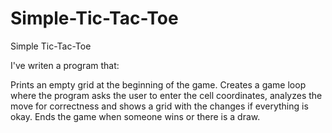 # Simple-Tic-Tac-Toe
Simple Tic-Tac-Toe

I've writen a program that:

Prints an empty grid at the beginning of the game.
Creates a game loop where the program asks the user to enter the cell coordinates, analyzes the move for correctness and shows a grid with the changes if everything is okay.
Ends the game when someone wins or there is a draw.
